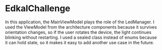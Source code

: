 # EdkalChallenge

In this application, the MainViewModel plays the role of the LedManager. I used the ViewModel from the architecture components because it survives orientation changes, so if the user rotates the device, the light continues blinking without restarting. I used a sealed class instead of enums because it can hold state, so it makes it easy to add another use case in the future.

